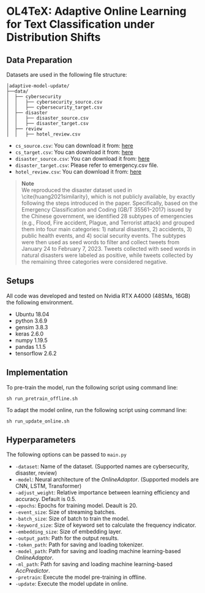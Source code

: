 # OL4TeX: Adaptive Online Learning for Text Classification under Distribution Shifts

## Data Preparation

Datasets are used in the following file structure:

```
│adaptive-model-update/
├──data/
│  ├── cybersecurity
│  │   ├── cybersecurity_source.csv
│  │   ├── cybersecurity_target.csv
│  ├── disaster
│  │   ├── disaster_source.csv
│  │   ├── disaster_target.csv
│  ├── review
│  │   ├── hotel_review.csv
```

- `cs_source.csv`: You can download it from: [here](https://github.com/behzadanksu/cybertweets)
- `cs_target.csv`: You can download it from: [here](https://github.com/ndionysus/multitask-cyberthreat-detection)
- `disaster_source.csv`: You can download it from: [here](https://www.kaggle.com/competitions/nlp-getting-started/data)
- `disaster_target.csv`: Please refer to emergency.csv file.
- `hotel_review.csv`: You can download it from: [here](https://www.yelp.com/dataset)

> **Note**  
> We reproduced the disaster dataset used in \cite{huang2021similarity}, which is not publicly available, by exactly following the steps introduced in the paper. Specifically, based on the Emergency Classification and Coding (GB/T 35561–2017) issued by the Chinese government, we identified 28 subtypes of emergencies (e.g., Flood, Fire accident, Plague, and Terrorist attack) and grouped them into four main categories: 1) natural disasters, 2) accidents, 3) public health events, and 4) social security events. The subtypes were then used as seed words to filter and collect tweets from January 24 to February 7, 2023. Tweets collected with seed words in natural disasters were labeled as positive, while tweets collected by the remaining three categories were considered negative.

## Setups

All code was developed and tested on Nvidia RTX A4000 (48SMs, 16GB) the following environment.
- Ubuntu 18.04
- python 3.6.9
- gensim 3.8.3
- keras 2.6.0
- numpy 1.19.5
- pandas 1.1.5
- tensorflow 2.6.2

## Implementation

To pre-train the model, run the following script using command line:

```shell
sh run_pretrain_offline.sh
```

To adapt the model online, run the following script using command line:

```shell
sh run_update_online.sh
```

## Hyperparameters

The following options can be passed to `main.py`
- `-dataset`: Name of the dataset. (Supported names are cybersecurity, disaster, review)
- `-model`: Neural architecture of the _OnlineAdaptor_. (Supported models are CNN, LSTM, Transformer)
- `-adjust_weight`: Relative importance between learning efficiency and accuracy. Default is 0.5.
- `-epochs`: Epochs for training model. Deault is 20.
- `-event_size`: Size of streaming batches.
- `-batch_size`: Size of batch to train the model.
- `-keyword_size`: Size of keyword set to calculate the frequency indicator. 
- `-embedding_size`: Size of embedding layer.
- `-output_path`: Path for the output results.
- `-token_path`: Path for saving and loading tokenizer.
- `-model_path`: Path for saving and loading machine learning-based _OnlineAdaptor_.
- `-ml_path`: Path for saving and loading machine learning-based _AccPredictor_.
- `-pretrain`: Execute the model pre-training in offline.
- `-update`: Execute the model update in online.  
